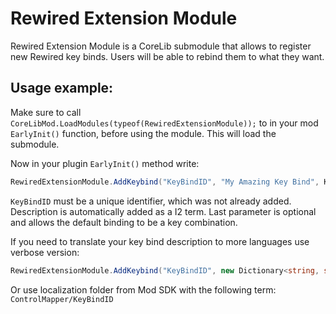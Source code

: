 ﻿# Rewired Extension Module
Rewired Extension Module is a CoreLib submodule that allows to register new Rewired key binds. Users will be able to rebind them to what they want.

## Usage example:
Make sure to call `CoreLibMod.LoadModules(typeof(RewiredExtensionModule));` to in your mod `EarlyInit()` function, before using the module. This will load the submodule.

Now in your plugin `EarlyInit()` method write:
```cs
RewiredExtensionModule.AddKeybind("KeyBindID", "My Amazing Key Bind", KeyboardKeyCode.C, ModifierKey.Control);
```
`KeyBindID` must be a unique identifier, which was not already added. Description is automatically added as a I2 term. Last parameter is optional and allows the default binding to be a key combination.

If you need to translate your key bind description to more languages use verbose version:
```cs
RewiredExtensionModule.AddKeybind("KeyBindID", new Dictionary<string, string> { { "en", "My Amazing Key Bind" }, { "zh-CN", "My Amazing Key Bind (In Chinese)" }, /*...*/ }, KeyboardKeyCode.C, ModifierKey.Control);
```

Or use localization folder from Mod SDK with the following term: `ControlMapper/KeyBindID`
